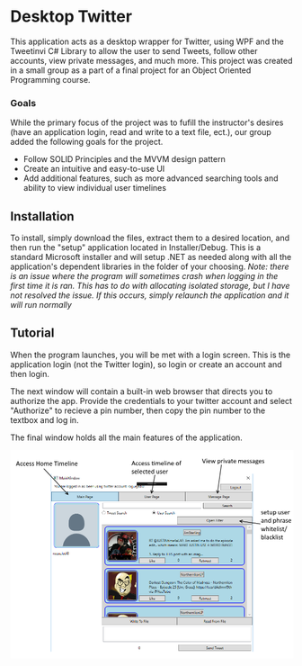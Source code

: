 # Desktop Twitter
This application acts as a desktop wrapper for Twitter, using WPF and the Tweetinvi C# Library to allow the user to send Tweets, follow other accounts, view private messages, and much more. This project was created in a small group as a part of a final project for an Object Oriented Programming course. 
### Goals
While the primary focus of the project was to fufill the instructor's desires (have an application login, read and write to a text file, ect.), our group added the following goals for the project.
* Follow SOLID Principles and the MVVM design pattern
* Create an intuitive and easy-to-use UI
* Add additional features, such as more advanced searching tools and ability to view individual user timelines
## Installation
To install, simply download the files, extract them to a desired location, and then run the "setup" application located in Installer/Debug. This is a standard Microsoft installer and will setup .NET as needed along with all the application's dependent libraries in the folder of your choosing. *Note: there is an issue where the program will sometimes crash when logging in the first time it is ran. This has to do with allocating isolated storage, but I have not resolved the issue. If this occurs, simply relaunch the application and it will run normally*
## Tutorial
When the program launches, you will be met with a login screen. This is the application login (not the Twitter login), so login or create an account and then login.

The next window will contain a built-in web browser that directs you to authorize the app. Provide the credentials to your twitter account and select "Authorize" to recieve a pin number, then copy the pin number to the textbox and log in.

The final window holds all the main features of the application. 

![main application page](Images/MainPage.png)
